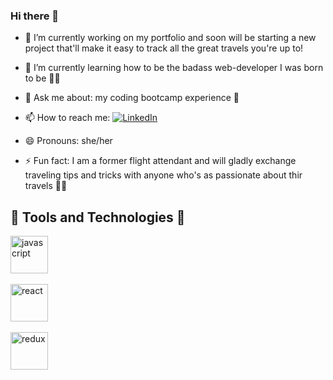 ### Hi there 👋

<!--
**NataliiaKazik/NataliiaKazik** is a ✨ _special_ ✨ repository because its `README.md` (this file) appears on your GitHub profile.
-->

- 🔭 I’m currently working on my portfolio and soon will be starting a new project that'll make it easy to track all the great travels you're up to! 

- 🌱 I’m currently learning how to be the badass web-developer I was born to be 💪🏻

- 💬 Ask me about: my coding bootcamp experience 🦄

- 📫 How to reach me:  <a href="https://www.linkedin.com/in/nataliia-kazik/">  ![LinkedIn](https://img.shields.io/badge/LinkedIn-0A66C2) </a> 

- 😄 Pronouns: she/her

- ⚡ Fun fact: I am a former flight attendant and will gladly exchange traveling tips and tricks with anyone who's as passionate about thir travels 🙌🏻 

<h2> &#127881; Tools and Technologies &#127881;</h2>
<p align="left">
  
<img src="https://cdn.jsdelivr.net/gh/devicons/devicon/icons/javascript/javascript-original.svg" alt="javascript" width="60" height="60"/> &ensp;
  
<img src="https://cdn.jsdelivr.net/gh/devicons/devicon/icons/react/react-original-wordmark.svg" alt="react" width="60" height="60"/> &ensp;

 <img src="https://cdn.jsdelivr.net/gh/devicons/devicon/icons/redux/redux-original.svg" 
alt="redux" width="60" height="60" /> &ensp;                 
</p>

